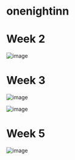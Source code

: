 # onenightinn
 # Week 2
![image](https://github.com/alvaral10/onenightinn/assets/62185501/ffa169e0-ed72-4f23-ab74-b85dc9b0be2a)

 # Week 3

![image](https://github.com/alvaral10/onenightinn/assets/62185501/3a13f405-2c1e-43b3-8acc-529ce4a43131)

![image](https://github.com/alvaral10/onenightinn/assets/62185501/3f760f1c-f5fb-46b1-851e-fb65e43e55ee)

# Week 5

![image](https://github.com/alvaral10/onenightinn/assets/62185501/38a1cc5f-ae63-4354-ab2f-574f2b058a07)
